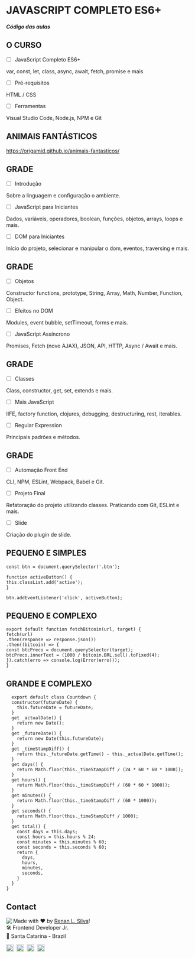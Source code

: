 # JAVASCRIPT COMPLETO ES6+

**_Código das aulas_**

## O CURSO

- [ ] JavaScript Completo ES6+

var, const, let, class, async, await, fetch, promise e mais

- [ ] Pré-requisitos

HTML / CSS

- [ ] Ferramentas

Visual Studio Code, Node.js, NPM e Git

## ANIMAIS FANTÁSTICOS

https://origamid.github.io/animais-fantasticos/

## GRADE

- [ ] Introdução

Sobre a linguagem e configuração o ambiente.

- [ ] JavaScript para Iniciantes

Dados, variáveis, operadores, boolean, funções, objetos, arrays, loops e mais.

- [ ] DOM para Iniciantes

Início do projeto, selecionar e manipular o dom, eventos, traversing e mais.

## GRADE

- [ ] Objetos

Constructor functions, prototype, String, Array, Math, Number, Function, Object.

- [ ] Efeitos no DOM

Modules, event bubble, setTimeout, forms e mais.

- [ ] JavaScript Assíncrono

Promises, Fetch (novo AJAX), JSON, API, HTTP, Async / Await e mais.

## GRADE

- [ ] Classes

Class, constructor, get, set, extends e mais.

- [ ] Mais JavaScript

IIFE, factory function, clojures, debugging, destructuring, rest, iterables.

- [ ] Regular Expression

Principais padrões e métodos.

## GRADE

- [ ] Automação Front End

CLI, NPM, ESLint, Webpack, Babel e Git.

- [ ] Projeto Final

Refatoração do projeto utilizando classes. Praticando com Git, ESLint e mais.

- [ ] Slide

Criação do plugin de slide.

## PEQUENO E SIMPLES

```
const btn = document.querySelector('.btn');

function activeButton() {
this.classList.add('active');
}

btn.addEventListener('click', activeButton);
```

## PEQUENO E COMPLEXO

```
export default function fetchBitcoin(url, target) {
fetch(url)
.then(response => response.json())
.then((bitcoin) => {
const btcPreco = document.querySelector(target);
btcPreco.innerText = (1000 / bitcoin.BRL.sell).toFixed(4);
}).catch(erro => console.log(Error(erro)));
}
```

## GRANDE E COMPLEXO

```
  export default class Countdown {
  constructor(futureDate) {
    this.futureDate = futureDate;
  }
  get _actualDate() {
    return new Date();
  }
  get _futureDate() {
    return new Date(this.futureDate);
  }
  get _timeStampDiff() {
    return this._futureDate.getTime() - this._actualDate.getTime();
  }
  get days() {
    return Math.floor(this._timeStampDiff / (24 * 60 * 60 * 1000));
  }
  get hours() {
    return Math.floor(this._timeStampDiff / (60 * 60 * 1000));
  }
  get minutes() {
    return Math.floor(this._timeStampDiff / (60 * 1000));
  }
  get seconds() {
    return Math.floor(this._timeStampDiff / 1000);
  }
  get total() {
    const days = this.days;
    const hours = this.hours % 24;
    const minutes = this.minutes % 60;
    const seconds = this.seconds % 60;
    return {
      days,
      hours,
      minutes,
      seconds,
    }
  }
}
```

## Contact

<img align="left" src="https://avatars.githubusercontent.com/renyzeraa?size=100">

Made with ❤️ by [Renan L. Silva](https://github.com/renyzeraa)! <br>
🛠 Frontend Developer Jr. <br>
📍 Santa Catarina - Brazil <br>

<a href="https://www.linkedin.com/in/renyzeraa" target="_blank"><img src="https://img.shields.io/badge/LinkedIn-0077B5?style=flat&logo=linkedin&logoColor=white" alt="LinkedIn Badge" height="20"></a>&nbsp;
<a href="mailto:renansilvaytb@gmail.com" target="_blank"><img src="https://img.shields.io/badge/Gmail-D14836?style=flat&logo=gmail&logoColor=white" alt="Gmail Badge" height="20"></a>&nbsp;
<a href="#"><img src="https://img.shields.io/badge/Discord-%237289DA.svg?logo=discord&logoColor=white" title="renan_s#7826" alt="Discord Badge" height="20"></a>&nbsp;
<a href="https://www.github.com/renyzeraa" target="_blank"><img src="https://img.shields.io/badge/GitHub-100000?style=flat&logo=github&logoColor=white" alt="GitHub Badge" height="20"></a>&nbsp;

<br clear="left"/>
